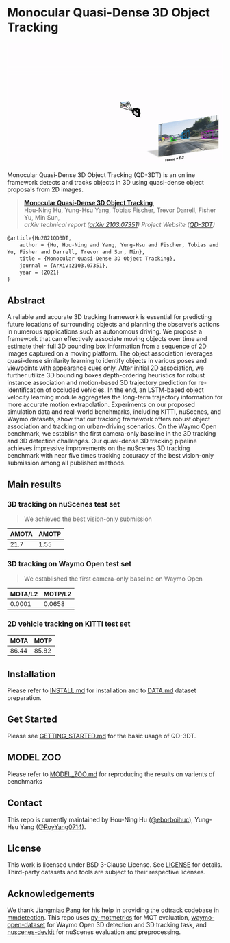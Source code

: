 # Monocular Quasi-Dense 3D Object Tracking

![](imgs/teaser.gif)

Monocular Quasi-Dense 3D Object Tracking (QD-3DT) is an online framework detects and tracks objects in 3D using quasi-dense object proposals from 2D images.



> [**Monocular Quasi-Dense 3D Object Tracking**](https://arxiv.org/abs/2103.07351),            
> Hou-Ning Hu, Yung-Hsu Yang, Tobias Fischer, Trevor Darrell, Fisher Yu, Min Sun,        
> *arXiv technical report ([arXiv 2103.07351](https://arxiv.org/abs/2103.07351))* 
> *Project Website ([QD-3DT](https://eborboihuc.github.io/QD-3DT/))* 


    @article{Hu2021QD3DT,
        author = {Hu, Hou-Ning and Yang, Yung-Hsu and Fischer, Tobias and Yu, Fisher and Darrell, Trevor and Sun, Min},
        title = {Monocular Quasi-Dense 3D Object Tracking},
        journal = {ArXiv:2103.07351},
        year = {2021}
    }

## Abstract

A reliable and accurate 3D tracking framework is essential for predicting future locations of surrounding objects and planning the observer’s actions in numerous applications such as autonomous driving. We propose a framework that can effectively associate moving objects over time and estimate their full 3D bounding box information from a sequence of 2D images captured on a moving platform. The object association leverages quasi-dense similarity learning to identify objects in various poses and viewpoints with appearance cues only. After initial 2D association, we further utilize 3D bounding boxes depth-ordering heuristics for robust instance association and motion-based 3D trajectory prediction for re-identification of occluded vehicles. In the end, an LSTM-based object velocity learning module aggregates the long-term trajectory information for more accurate motion extrapolation. Experiments on our proposed simulation data and real-world benchmarks, including KITTI, nuScenes, and Waymo datasets, show that our tracking framework offers robust object association and tracking on urban-driving scenarios. On the Waymo Open benchmark, we establish the first camera-only baseline in the 3D tracking and 3D detection challenges. Our quasi-dense 3D tracking pipeline achieves impressive improvements on the nuScenes 3D tracking benchmark with near five times tracking accuracy of the best vision-only submission among all published methods.


## Main results

### 3D tracking on nuScenes test set
> We achieved the best vision-only submission

|  AMOTA  |  AMOTP   |
|---------|----------|
|   21.7  |   1.55   |

### 3D tracking on Waymo Open test set
> We established the first camera-only baseline on Waymo Open

| MOTA/L2 | MOTP/L2 |
|---------|---------|
| 0.0001  |  0.0658 |

### 2D vehicle tracking on KITTI test set

|  MOTA   |  MOTP  |
|---------|--------|
| 86.44   |  85.82 |


## Installation

Please refer to [INSTALL.md](./readme/INSTALL.md) for installation and to [DATA.md](./readme/DATA.md) dataset preparation.


## Get Started

Please see [GETTING_STARTED.md](./readme/GETTING_STARTED.md) for the basic usage of QD-3DT.


## MODEL ZOO

Please refer to [MODEL_ZOO.md](./readme/MODEL_ZOO.md) for reproducing the results on varients of benchmarks


## Contact

This repo is currently maintained by Hou-Ning Hu ([@eborboihuc](http://github.com/eborboihuc)), Yung-Hsu Yang ([@RoyYang0714](https://github.com/RoyYang0714)).


## License
This work is licensed under BSD 3-Clause License. See [LICENSE](LICENSE) for details. 
Third-party datasets and tools are subject to their respective licenses.

## Acknowledgements
We thank [Jiangmiao Pang](https://github.com/OceanPang) for his help in providing the [qdtrack](https://github.com/SysCV/qdtrack) codebase in [mmdetection](https://github.com/open-mmlab/mmdetection). This repo uses [py-motmetrics](https://github.com/cheind/py-motmetrics) for MOT evaluation, [waymo-open-dataset](https://github.com/waymo-research/waymo-open-dataset) for Waymo Open 3D detection and 3D tracking task, and [nuscenes-devkit](https://github.com/nutonomy/nuscenes-devkit) for nuScenes evaluation and preprocessing.
